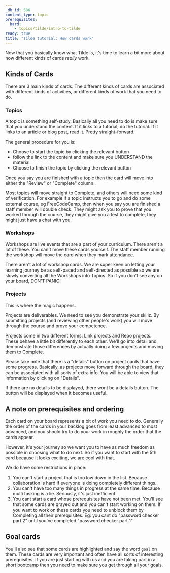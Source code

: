 ```yaml
---
_db_id: 586
content_type: topic
prerequisites:
  hard:
    - topics/tilde/intro-to-tilde
ready: true
title: "Tilde tutorial: How cards work"
---
```


Now that you basically know what Tilde is, it's time to learn a bit more about how different kinds of cards _really_ work.

## Kinds of Cards

There are 3 main kinds of cards. The different kinds of cards are associated with different kinds of activities, or different kinds of work that you need to do.

### Topics

A topic is something self-study. Basically all you need to do is make sure that you understand the content. If it links to a tutorial, do the tutorial. If it links to an article or blog post, read it. Pretty straight-forward.

The general procedure for you is:

- Choose to start the topic by clicking the relevant button
- follow the link to the content and make sure you UNDERSTAND the material
- Choose to finish the topic by clicking the relevant button

Once you say you are finished with a topic then the card will move into either the "Review" or "Complete" column.

Most topics will move straight to Complete, and others will need some kind of verification. For example if a topic instructs you to go and do some external course, eg FreeCodeCamp, then when you say you are finished a staff member will double check. They might ask you to prove that you worked through the course, they might give you a test to complete, they might just have a chat with you.

### Workshops

Workshops are live events that are a part of your curriculum. There aren't a lot of these. You can't move these cards yourself. The staff member running the workshop will move the card when they mark attendance.

There aren't a lot of workshop cards. We are super keen on letting your learning journey be as self-paced and self-directed as possible so we are slowly converting all the Workshops into Topics. So if you don't see any on your board, DON'T PANIC!

### Projects

This is where the magic happens.

Projects are deliverables. We need to see you demonstrate your skillz. By submitting projects (and reviewing other people's work) you will move through the course and prove your competence.

Projects come in two different forms: Link projects and Repo projects. These behave a little bit differently to each other. We'll go into detail and demonstrate those differences by actually doing a few projects and moving them to Complete.

Please take note that there is a "details" button on project cards that have some progress. Basically, as projects move forward through the board, they can be associated with all sorts of extra info. You will be able to view that information by clicking on "Details".

If there are no details to be displayed, there wont be a details button. The button will be displayed when it becomes useful.

## A note on prerequisites and ordering

Each card on your board represents a bit of work you need to do. Generally the order of the cards in your backlog goes from least advanced to most advanced, and you should try to do your work in roughly the order that the cards appear.

However, it's your journey so we want you to have as much freedom as possible in choosing what to do next. So if you want to start with the 5th card because it looks exciting, we are cool with that.

We do have some restrictions in place:

1. You can't start a project that is too low down in the list. Because collaboration is hard if everyone is doing completely different things.
2. You can't have too many things in progress at the same time. Because multi tasking is a lie. Seriously, it's just inefficient
3. You cant start a card whose prerequisites have not been met. You'll see that some cards are grayed out and you can't start working on them. If you want to work on these cards you need to unblock them by Completing all their prerequisites. Eg: you cant do "password checker part 2" until you've completed "password checker part 1"

## Goal cards

You'll also see that some cards are highlighted and say the word `goal` on them. These cards are very important and often have all sorts of interesting prerequisites. If you are just starting with us and you are taking part in a short bootcamp then you need to make sure you get through all your goals.
